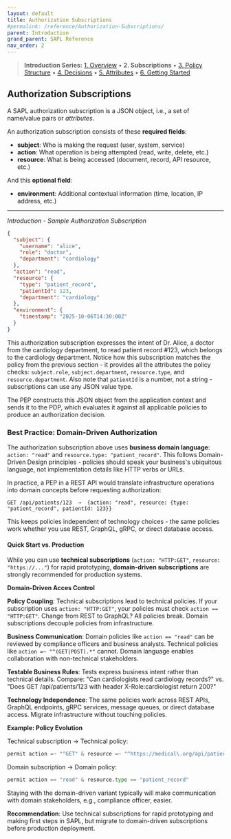 ```yaml
---
layout: default
title: Authorization Subscriptions
#permalink: /reference/Authorization-Subscriptions/
parent: Introduction
grand_parent: SAPL Reference
nav_order: 2
---
```


> **Introduction Series:** [1. Overview](../1_1_Introduction/) • **2. Subscriptions** • [3. Policy Structure](../1_3_Structure_of_a_SAPL-Policy/) • [4. Decisions](../1_4_AuthorizationDecisions/) • [5. Attributes](../1_5_AccessingAttributes/) • [6. Getting Started](../1_6_GettingStarted/)

## Authorization Subscriptions

A SAPL authorization subscription is a JSON object, i.e., a set of name/value pairs or *attributes*.

An authorization subscription consists of these **required fields**:
- **subject**: Who is making the request (user, system, service)
- **action**: What operation is being attempted (read, write, delete, etc.)
- **resource**: What is being accessed (document, record, API resource, etc.)

And this **optional field**:
- **environment**: Additional contextual information (time, location, IP address, etc.)

---

*Introduction - Sample Authorization Subscription*

```json
{
  "subject": {
    "username": "alice",
    "role": "doctor",
    "department": "cardiology"
  },
  "action": "read",
  "resource": {
    "type": "patient_record",
    "patientId": 123,
    "department": "cardiology"
  },
  "environment": {
    "timestamp": "2025-10-06T14:30:00Z"
  }
}
```

This authorization subscription expresses the intent of Dr. Alice, a doctor from the cardiology department, to read patient record #123, which belongs to the cardiology department. Notice how this subscription matches the policy from the previous section - it provides all the attributes the policy checks: `subject.role`, `subject.department`, `resource.type`, and `resource.department`. Also note that `patientId` is a number, not a string - subscriptions can use any JSON value type.

The PEP constructs this JSON object from the application context and sends it to the PDP, which evaluates it against all applicable policies to produce an authorization decision.

### Best Practice: Domain-Driven Authorization

The authorization subscription above uses **business domain language**: `action: "read"` and `resource.type: "patient_record"`. This follows Domain-Driven Design principles - policies should speak your business's ubiquitous language, not implementation details like HTTP verbs or URLs.

In practice, a PEP in a REST API would translate infrastructure operations into domain concepts before requesting authorization:

```
GET /api/patients/123  →  {action: "read", resource: {type: "patient_record", patientId: 123}}
```

This keeps policies independent of technology choices - the same policies work whether you use REST, GraphQL, gRPC, or direct database access.

#### Quick Start vs. Production

While you can use **technical subscriptions** (`action: "HTTP:GET"`, `resource: "https://..."`) for rapid prototyping, **domain-driven subscriptions** are strongly recommended for production systems.

**Domain-Driven Acces Control**

**Policy Coupling**: Technical subscriptions lead to technical policies. If your subscription uses `action: "HTTP:GET"`, your policies must check `action == "HTTP:GET"`. Change from REST to GraphQL? All policies break. Domain subscriptions decouple policies from infrastructure.

**Business Communication**: Domain policies like `action == "read"` can be reviewed by compliance officers and business analysts. Technical policies like `action =~ "^(GET|POST).*"` cannot. Domain language enables collaboration with non-technical stakeholders.

**Testable Business Rules**: Tests express business intent rather than technical details. Compare: "Can cardiologists read cardiology records?" vs. "Does GET /api/patients/123 with header X-Role:cardiologist return 200?"

**Technology Independence**: The same policies work across REST APIs, GraphQL endpoints, gRPC services, message queues, or direct database access. Migrate infrastructure without touching policies.

**Example: Policy Evolution**

Technical subscription → Technical policy:
```python
permit action =~ "^GET" & resource =~ "^https://medical\.org/api/patients/.*"
```

Domain subscription → Domain policy:
```python
permit action == "read" & resource.type == "patient_record"
```

Staying with the domain-driven variant typically will make communication with domain stakeholders, e.g., compliance officer, easier.

**Recommendation**: Use technical subscriptions for rapid prototyping and making first steps in SAPL, but migrate to domain-driven subscriptions before production deployment.
